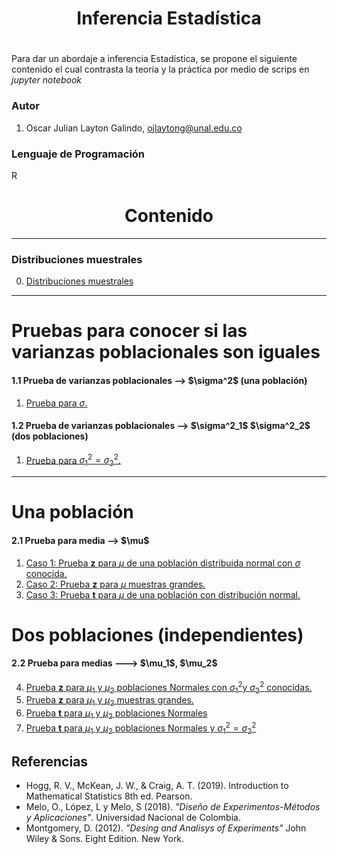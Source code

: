 <h1 align="center">Inferencia Estadística</h1>
<h1 align="center"></h1>

Para dar un abordaje a inferencia Estadística, se propone el siguiente contenido el cual contrasta la teoría y la práctica por medio de scrips en *jupyter notebook* 



<h3>Autor</h3>

1. Oscar Julian Layton Galindo, ojlaytong@unal.edu.co



<h3>Lenguaje de Programación </h3>

R


<h1 align='center'> Contenido</h1>


---
<h3> Distribuciones muestrales </h3>

0. [Distribuciones muestrales](./scripts_R/0_distribuciones_muestrales.ipynb)

---

<h1> Pruebas para conocer si las varianzas poblacionales son iguales </h1>
<h4> 1.1 Prueba de varianzas poblacionales --> $\sigma^2$ (una población) </h4>

1. [Prueba para $\sigma$.](./scripts_R/33_prueba_hipotesis_varianzas_una_poblacion.ipynb)


<h4> 1.2 Prueba de varianzas poblacionales --> $\sigma^2_1$   $\sigma^2_2$ (dos poblaciones) </h4>

1. [Prueba para $\sigma^2_1 = \sigma^2_2$.](./scripts_R/44_prueba_hipotesis_varianza_dos_poblaciones.ipynb)

---

<h1> Una población </h1>
<h4> 2.1 Prueba para media --> $\mu$  </h4>

1. [Caso 1: Prueba **z** para $\mu$ de una población distribuida normal con $\sigma$ conocida.](./scripts_R/1_prueba_hipotesis_media.ipynb)
1. [Caso 2: Prueba **z** para $\mu$ muestras grandes.](./scripts_R/2_prueba_hipotesis_media_aproximada.ipynb)
1. [Caso 3: Prueba **t** para $\mu$ de una población con distribución normal.](./scripts_R/3_prueba_hipotesis_media_muestra_pequena.ipynb)



<h1> Dos poblaciones (independientes) </h1>
<h4> 2.2 Prueba para medias --->  $\mu_1$, $\mu_2$ </h4>

4. [Prueba **z** para $\mu_1$ y $\mu_2$ poblaciones Normales con $\sigma^2_1$y $\sigma^2_2$ conocidas.](./scripts_R/4_prueba_hipotesis_medias_pob_normal_var_conocida.ipynb)
5. [Prueba **z** para $\mu_1$ y $\mu_2$ muestras grandes.](./scripts_R/5_prueba_hipotesis_medias_muestra_grande.ipynb)
6. [Prueba **t** para $\mu_1$ y $\mu_2$ poblaciones Normales](./scripts_R/6_prueba_hipotesis_medias_pob_normal.ipynb)
7. [Prueba **t** para $\mu_1$ y $\mu_2$ poblaciones Normales  y $\sigma^2_1=\sigma^2_2$](./scripts_R/7_prueba_hipotesis_medias_var_igual.ipynb)


<h2>Referencias</h2>


*  Hogg, R. V., McKean, J. W., & Craig, A. T. (2019). Introduction to Mathematical Statistics 8th ed. Pearson.
*  Melo, O., López, L y Melo, S (2018). _"Diseño de Experimentos-Métodos y Aplicaciones"_. Universidad Nacional de Colombia.
*  Montgomery, D. (2012). _"Desing and Analisys of Experiments"_ John Wiley & Sons. Eight Edition. New York.



